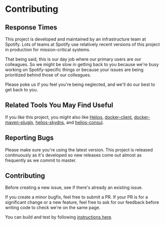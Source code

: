 # Contributing


## Response Times

This project is developed and maintained by an infrastructure team at Spotify. Lots of teams at
Spotify use relatively recent versions of this project in production for mission-critical systems.

That being said, this is our day job where our primary users are our colleagues.
So we might be slow in getting back to you because we're busy working on Spotify-specific things
or because your issues are being prioritized behind those of our colleagues.

Please poke us if you feel you're being neglected, and we'll do our best to get back to you.

## Related Tools You May Find Useful

If you like this project, you might also like [Helios][2], [docker-client][3], [docker-maven-plugin][4],
[helios-skydns][5], and [helios-consul][6].

## Reporting Bugs

Please make sure you're using the latest version. This project is
released continuously as it's developed so new releases come out almost as frequently as we
commit to master.

## Contributing

Before creating a new issue, see if there's already an existing issue.

If you create a minor bugfix, feel free to submit a PR.
If your PR is for a significant change or a new feature, feel free to ask for our feedback
before writing code to check we're on the same page.

You can build and test by following [instructions here][1].

  [1]: https://github.com/spotify/docker-maven-plugin#testing
  [2]: https://github.com/spotify/helios
  [3]: https://github.com/spotify/docker-client
  [4]: https://github.com/spotify/docker-maven-plugin
  [5]: https://github.com/spotify/helios-skydns
  [6]: https://github.com/spotify/helios-consul
